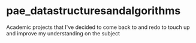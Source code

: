 # pae_datastructuresandalgorithms
Academic projects that I've decided to come back to and redo to touch up and improve my understanding on the subject
